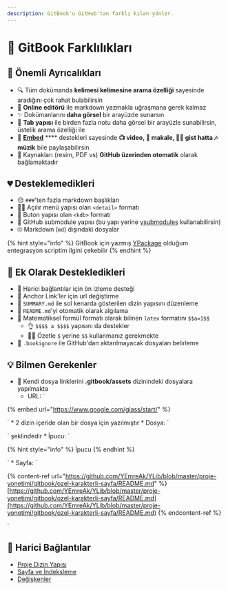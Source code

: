 ```yaml
---
description: GitBook'u GitHub'tan farklı kılan yönler.
---
```


# 🌟 GitBook Farklılıkları

## 🚀 Önemli Ayrıcalıkları

* 🔍 Tüm dokümanda **kelimesi kelimesine arama özelliği** sayesinde aradığını çok rahat bulabilirsin
* 📑 **Online editörü** ile markdown yazmakla uğraşmana gerek kalmaz
* ✨ Dokümanlarını **daha görsel** bir arayüzde sunarsın
* 📂 **Tab yapısı** ile birden fazla notu daha görsel bir arayüzle sunabilirsin, üstelik arama özelliği ile
* 🎴 [**Embed**](https://docs.gitbook.com/editing-content/embeds) \*\*\*\* destekleri sayesinde **📺 video, 📃 makale, 👨‍💻 gist hatta 🎶 müzik** bile paylaşabilirsin
* 💫 Kaynakları (resim, PDF vs) **GitHub üzerinden otomatik** olarak bağlamaktadır

## 💔 Desteklemedikleri

* 😥 `###`'ten fazla markdown başlıkları
* 🙇‍♂️ Açılır menü yapısı olan `<detail>` formatı
* 🔘 Buton yapısı olan `<kdb>` formatı
* 📁 GitHub submodule yapısı (bu yapı yerine [ysubmodules](https://github.com/yedhrab/YPackage#-entegrasyon-scripti) kullanabilirsin)
* 🙄 Markdown (`md`) dışındaki dosyalar

{% hint style="info" %}
GitBook için yazmış [YPackage](https://github.com/yedhrab/YPackage#-entegrasyon-scripti) olduğum entegrasyon scriptim ilgini çekebilir
{% endhint %}

## 💞 Ek Olarak Destekledikleri

* 👀 Harici bağlantılar için ön izleme desteği
* 🔗 Anchor Link'ler için url değiştirme
* 📑 `SUMMARY.md` ile sol kenarda gösterilen dizin yapısını düzenleme
* 📄 `README.md`'yi otomatik olarak algılama
* 🧮 Matematiksel formül formatı olarak bilinen `latex` formatını `$$a=1$$`
  * 👌 `$$$$ a $$$$` yapısını da destekler
  * 💁‍♂️ Özetle `$` yerine `$$` kullanmanız gerekmekte
* 📜 `.bookignore` ile GitHub'dan aktarılmayacak dosyaları belirleme

## 💡 Bilmen Gerekenler

* 📂 Kendi dosya linklerini **.gitbook/assets** dizinindeki dosyalara yapılmakta
  * URL: \`

{% embed url="https://www.google.com/glass/start/" %}

\` \* 2 dizin içeride olan bir dosya için yazılmıştır \* Dosya: \`

\` şeklindedir \* İpucu: \`

{% hint style="info" %}
İpucu
{% endhint %}

\` \* Sayfa: \`

{% content-ref url="https://github.com/YEmreAk/YLib/blob/master/proje-yonetimi/gitbook/ozel-karakterli-sayfa/README.md" %}
[https://github.com/YEmreAk/YLib/blob/master/proje-yonetimi/gitbook/ozel-karakterli-sayfa/README.md](https://github.com/YEmreAk/YLib/blob/master/proje-yonetimi/gitbook/ozel-karakterli-sayfa/README.md)
{% endcontent-ref %}

\`

## 🔗 Harici Bağlantılar

* [Proje Dizin Yapısı](https://github.com/GitbookIO/gitbook/blob/master/docs/structure.md)
* [Sayfa ve İndeksleme](https://github.com/GitbookIO/gitbook/blob/master/docs/pages.md)
* [Değişkenler](https://github.com/GitbookIO/gitbook/blob/master/docs/templating/variables.md)
